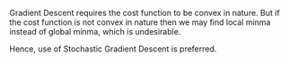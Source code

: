 Gradient Descent requires the cost function to be convex in nature.
But if the cost function is not convex in nature then we may find local minma instead of global minma, which is undesirable.

Hence, use of Stochastic Gradient Descent is preferred. 
<!--stackedit_data:
eyJoaXN0b3J5IjpbMTAzNjc1NTg1OV19
-->